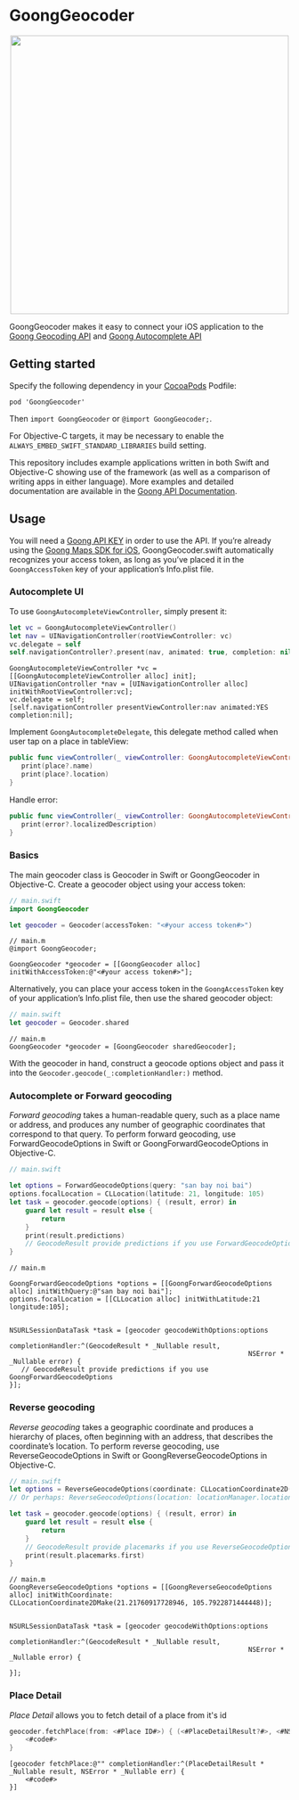 # GoongGeocoder


<p align="center">
    <img src="https://i.imgur.com/8uyn9m5.png" width="500">
</p>


GoongGeocoder makes it easy to connect your iOS application to the [Goong Geocoding API](https://docs.goong.io/rest/guide/#geocode) and [Goong Autocomplete API](https://docs.goong.io/rest/guide/#place)


## Getting started

Specify the following dependency in your [CocoaPods](http://cocoapods.org/) Podfile:

```podspec
pod 'GoongGeocoder'
```

Then `import GoongGeocoder` or `@import GoongGeocoder;`.

For Objective-C targets, it may be necessary to enable the `ALWAYS_EMBED_SWIFT_STANDARD_LIBRARIES` build setting.

This repository includes example applications written in both Swift and Objective-C showing use of the framework (as well as a comparison of writing apps in either language). More examples and detailed documentation are available in the [Goong API Documentation](https://docs.goong.io).

## Usage

You will need a [Goong API KEY](https://account.goong.io) in order to use the API. If you’re already using the [Goong Maps SDK for iOS](https://docs.goong.io/ios/guide/), GoongGeocoder.swift automatically recognizes your access token, as long as you’ve placed it in the `GoongAccessToken` key of your application’s Info.plist file.

### Autocomplete UI

To use `GoongAutocompleteViewController`, simply present it: 
```swift
let vc = GoongAutocompleteViewController()
let nav = UINavigationController(rootViewController: vc)
vc.delegate = self
self.navigationController?.present(nav, animated: true, completion: nil)
```
```objc
GoongAutocompleteViewController *vc = [[GoongAutocompleteViewController alloc] init];
UINavigationController *nav = [UINavigationController alloc] initWithRootViewController:vc];
vc.delegate = self;
[self.navigationController presentViewController:nav animated:YES completion:nil];
```

Implement `GoongAutocompleteDelegate`, this delegate method called when user tap on a place in tableView:

```swift
public func viewController(_ viewController: GoongAutocompleteViewController, didAutocompleteWith place: Placemark?) {
   print(place?.name)
   print(place?.location)
}
```
Handle error:
```swift
public func viewController(_ viewController: GoongAutocompleteViewController, didFailAutocompleteWithError error: Error?) {
   print(error?.localizedDescription)
}
```


### Basics

The main geocoder class is Geocoder in Swift or GoongGeocoder in Objective-C. Create a geocoder object using your access token:

```swift
// main.swift
import GoongGeocoder

let geocoder = Geocoder(accessToken: "<#your access token#>")
```

```objc
// main.m
@import GoongGeocoder;

GoongGeocoder *geocoder = [[GoongGeocoder alloc] initWithAccessToken:@"<#your access token#>"];
```

Alternatively, you can place your access token in the `GoongAccessToken` key of your application’s Info.plist file, then use the shared geocoder object:

```swift
// main.swift
let geocoder = Geocoder.shared
```

```objc
// main.m
GoongGeocoder *geocoder = [GoongGeocoder sharedGeocoder];
```

With the geocoder in hand, construct a geocode options object and pass it into the `Geocoder.geocode(_:completionHandler:)` method.

### Autocomplete or Forward geocoding

_Forward geocoding_ takes a human-readable query, such as a place name or address, and produces any number of geographic coordinates that correspond to that query. To perform forward geocoding, use ForwardGeocodeOptions in Swift or GoongForwardGeocodeOptions in Objective-C.

```swift
// main.swift

let options = ForwardGeocodeOptions(query: "san bay noi bai")
options.focalLocation = CLLocation(latitude: 21, longitude: 105)
let task = geocoder.geocode(options) { (result, error) in
    guard let result = result else {
        return
    }
    print(result.predictions)
    // GeocodeResult provide predictions if you use ForwardGeocodeOptions
}
```

```objc
// main.m

GoongForwardGeocodeOptions *options = [[GoongForwardGeocodeOptions alloc] initWithQuery:@"san bay noi bai"];
options.focalLocation = [[CLLocation alloc] initWithLatitude:21 longitude:105];


NSURLSessionDataTask *task = [geocoder geocodeWithOptions:options
                                        completionHandler:^(GeocodeResult * _Nullable result,                                                            
                                                            NSError * _Nullable error) {
   // GeocodeResult provide predictions if you use GoongForwardGeocodeOptions
}];
```

### Reverse geocoding

_Reverse geocoding_ takes a geographic coordinate and produces a hierarchy of places, often beginning with an address, that describes the coordinate’s location. To perform reverse geocoding, use ReverseGeocodeOptions in Swift or GoongReverseGeocodeOptions in Objective-C.

```swift
// main.swift
let options = ReverseGeocodeOptions(coordinate: CLLocationCoordinate2D(latitude: 21.21760917728946, longitude: 105.7922871444448))
// Or perhaps: ReverseGeocodeOptions(location: locationManager.location)

let task = geocoder.geocode(options) { (result, error) in
    guard let result = result else {
        return
    }
    // GeocodeResult provide placemarks if you use ReverseGeocodeOptions
    print(result.placemarks.first)        
}
```

```objc
// main.m
GoongReverseGeocodeOptions *options = [[GoongReverseGeocodeOptions alloc] initWithCoordinate: CLLocationCoordinate2DMake(21.21760917728946, 105.7922871444448)];


NSURLSessionDataTask *task = [geocoder geocodeWithOptions:options
                                        completionHandler:^(GeocodeResult * _Nullable result,                                                            
                                                            NSError * _Nullable error) {
  
}];
```

### Place Detail
_Place Detail_ allows you to fetch detail of a place from it's id
```swift
geocoder.fetchPlace(from: <#Place ID#>) { (<#PlaceDetailResult?#>, <#NSError?#>) in
    <#code#>
}
```
```objc
[geocoder fetchPlace:@"" completionHandler:^(PlaceDetailResult * _Nullable result, NSError * _Nullable err) {
    <#code#>
}]
```
